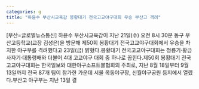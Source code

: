 ```yaml
---
categories: g
title: "하윤수 부산시교육감 봉황대기 전국고교야구대회 우승 부산고 격려"
---
```

[부산=글로벌뉴스통신] 하윤수 부산시교육감이 지난 21일(수) 오전 8시 30분 동구 부산고등학교(교장 김성은)을 방문해 제50회 봉황대기 전국고교야구대회에서 우승을 차지한 야구부를 격려했다고 23일(금) 밝혔다.봉황대기 전국고교야구대회는 청룡기·황금사자기·대통령배와 더불어 4대 고교야구 대회 중 하나로 꼽힌다.제50회 봉황대기 전국고교야구대회는 한국일보와 대한야구소프트볼협회의 주최로, 지난 8월 18일부터 9월 13일까지 전국 87개 팀이 참가한 가운데 서울 목동야구장, 신월야구공원 등지에서 열렸다.부산고 야구부는 지난 13일 결